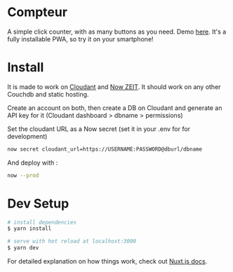 # Compteur

A simple click counter, with as many buttons as you need. Demo [here](https://compteur-nuxt.etienneburdet.now.sh/). It's a fully installable PWA, so try it on your smartphone!

# Install
It is made to work on [Cloudant](https://www.ibm.com/cloud/cloudant) and [Now ZEIT](https://zeit.co/home). It should work on any other Couchdb and static hosting.

Create an account on both, then create a DB on Cloudant and generate an API key for it (Cloudant dashboard > dbname > permissions)

Set the cloudant URL as a Now secret (set it in your .env for for development)
``` bash
now secret cloudant_url=https://USERNAME:PASSWORD@dburl/dbname
```
And deploy with : 
``` bash
now --prod
```
# Dev Setup

``` bash
# install dependencies
$ yarn install

# serve with hot reload at localhost:3000
$ yarn dev
```

For detailed explanation on how things work, check out [Nuxt.js docs](https://nuxtjs.org).
